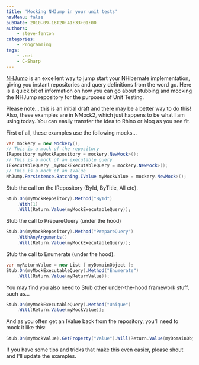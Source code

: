 ```yaml
---
title: 'Mocking NHJump in your unit tests'
navMenu: false
pubDate: 2010-09-16T20:41:33+01:00
authors:
    - steve-fenton
categories:
    - Programming
tags:
    - .net
    - C-Sharp
---
```


[NHJump](https://code.google.com/archive/p/nhjump/) is an excellent way to jump start your NHibernate implementation, giving you instant repositories and query definitions from the word go. Here is a quick bit of information on how you can go about stubbing and mocking the NHJump repository for the purposes of Unit Testing.

Please note… this is an initial draft and there may be a better way to do this! Also, these examples are in NMock2, which just happens to be what I am using today. You can easily transfer the idea to Rhino or Moq as you see fit.

First of all, these examples use the following mocks…

```csharp
var mockery = new Mockery();
// This is a mock of the repository
IRepository myMockRepository = mockery.NewMock>();
// This is a mock of an executable query
IExecutableQuery _myMockExecutableQuery = mockery.NewMock>();
// This is a mock of an IValue
NhJump.Persistence.Batching.IValue myMockValue = mockery.NewMock>();
```

Stub the call on the IRepository (ById, ByTitle, All etc).

```csharp
Stub.On(myMockRepository).Method("ById")
    .With(1)
    .Will(Return.Value(myMockExecutableQuery));
```

Stub the call to PrepareQuery (under the hood)

```csharp
Stub.On(myMockRepository).Method("PrepareQuery")
    .WithAnyArguments()
    .Will(Return.Value(myMockExecutableQuery));
```

Stub the call to Enumerate (under the hood).

```csharp
var myReturnValue = new List { myDomainObject };
Stub.On(myMockExecutableQuery).Method("Enumerate")
    .Will(Return.Value(myReturnValue));
```

You may find you also need to Stub other under-the-hood framework stuff, such as…

```csharp
Stub.On(myMockExecutableQuery).Method("Unique")
    .Will(Return.Value(myMockValue));
```

And as you often get an IValue back from the repository, you'll need to mock it like this:

```csharp
Stub.On(myMockValue).GetProperty("Value").Will(Return.Value(myDomainObject));
```

If you have some tips and tricks that make this even easier, please shout and I'll update the examples.
